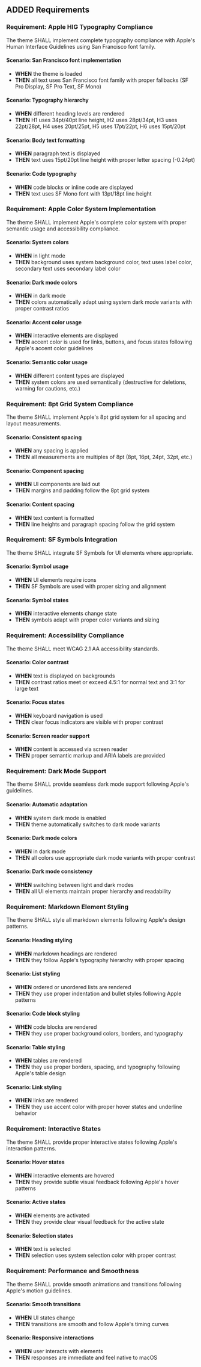 ## ADDED Requirements

### Requirement: Apple HIG Typography Compliance
The theme SHALL implement complete typography compliance with Apple's Human Interface Guidelines using San Francisco font family.

#### Scenario: San Francisco font implementation
- **WHEN** the theme is loaded
- **THEN** all text uses San Francisco font family with proper fallbacks (SF Pro Display, SF Pro Text, SF Mono)

#### Scenario: Typography hierarchy
- **WHEN** different heading levels are rendered
- **THEN** H1 uses 34pt/40pt line height, H2 uses 28pt/34pt, H3 uses 22pt/28pt, H4 uses 20pt/25pt, H5 uses 17pt/22pt, H6 uses 15pt/20pt

#### Scenario: Body text formatting
- **WHEN** paragraph text is displayed
- **THEN** text uses 15pt/20pt line height with proper letter spacing (-0.24pt)

#### Scenario: Code typography
- **WHEN** code blocks or inline code are displayed
- **THEN** text uses SF Mono font with 13pt/18pt line height

### Requirement: Apple Color System Implementation
The theme SHALL implement Apple's complete color system with proper semantic usage and accessibility compliance.

#### Scenario: System colors
- **WHEN** in light mode
- **THEN** background uses system background color, text uses label color, secondary text uses secondary label color

#### Scenario: Dark mode colors
- **WHEN** in dark mode
- **THEN** colors automatically adapt using system dark mode variants with proper contrast ratios

#### Scenario: Accent color usage
- **WHEN** interactive elements are displayed
- **THEN** accent color is used for links, buttons, and focus states following Apple's accent color guidelines

#### Scenario: Semantic color usage
- **WHEN** different content types are displayed
- **THEN** system colors are used semantically (destructive for deletions, warning for cautions, etc.)

### Requirement: 8pt Grid System Compliance
The theme SHALL implement Apple's 8pt grid system for all spacing and layout measurements.

#### Scenario: Consistent spacing
- **WHEN** any spacing is applied
- **THEN** all measurements are multiples of 8pt (8pt, 16pt, 24pt, 32pt, etc.)

#### Scenario: Component spacing
- **WHEN** UI components are laid out
- **THEN** margins and padding follow the 8pt grid system

#### Scenario: Content spacing
- **WHEN** text content is formatted
- **THEN** line heights and paragraph spacing follow the grid system

### Requirement: SF Symbols Integration
The theme SHALL integrate SF Symbols for UI elements where appropriate.

#### Scenario: Symbol usage
- **WHEN** UI elements require icons
- **THEN** SF Symbols are used with proper sizing and alignment

#### Scenario: Symbol states
- **WHEN** interactive elements change state
- **THEN** symbols adapt with proper color variants and sizing

### Requirement: Accessibility Compliance
The theme SHALL meet WCAG 2.1 AA accessibility standards.

#### Scenario: Color contrast
- **WHEN** text is displayed on backgrounds
- **THEN** contrast ratios meet or exceed 4.5:1 for normal text and 3:1 for large text

#### Scenario: Focus states
- **WHEN** keyboard navigation is used
- **THEN** clear focus indicators are visible with proper contrast

#### Scenario: Screen reader support
- **WHEN** content is accessed via screen reader
- **THEN** proper semantic markup and ARIA labels are provided

### Requirement: Dark Mode Support
The theme SHALL provide seamless dark mode support following Apple's guidelines.

#### Scenario: Automatic adaptation
- **WHEN** system dark mode is enabled
- **THEN** theme automatically switches to dark mode variants

#### Scenario: Dark mode colors
- **WHEN** in dark mode
- **THEN** all colors use appropriate dark mode variants with proper contrast

#### Scenario: Dark mode consistency
- **WHEN** switching between light and dark modes
- **THEN** all UI elements maintain proper hierarchy and readability

### Requirement: Markdown Element Styling
The theme SHALL style all markdown elements following Apple's design patterns.

#### Scenario: Heading styling
- **WHEN** markdown headings are rendered
- **THEN** they follow Apple's typography hierarchy with proper spacing

#### Scenario: List styling
- **WHEN** ordered or unordered lists are rendered
- **THEN** they use proper indentation and bullet styles following Apple patterns

#### Scenario: Code block styling
- **WHEN** code blocks are rendered
- **THEN** they use proper background colors, borders, and typography

#### Scenario: Table styling
- **WHEN** tables are rendered
- **THEN** they use proper borders, spacing, and typography following Apple's table design

#### Scenario: Link styling
- **WHEN** links are rendered
- **THEN** they use accent color with proper hover states and underline behavior

### Requirement: Interactive States
The theme SHALL provide proper interactive states following Apple's interaction patterns.

#### Scenario: Hover states
- **WHEN** interactive elements are hovered
- **THEN** they provide subtle visual feedback following Apple's hover patterns

#### Scenario: Active states
- **WHEN** elements are activated
- **THEN** they provide clear visual feedback for the active state

#### Scenario: Selection states
- **WHEN** text is selected
- **THEN** selection uses system selection color with proper contrast

### Requirement: Performance and Smoothness
The theme SHALL provide smooth animations and transitions following Apple's motion guidelines.

#### Scenario: Smooth transitions
- **WHEN** UI states change
- **THEN** transitions are smooth and follow Apple's timing curves

#### Scenario: Responsive interactions
- **WHEN** user interacts with elements
- **THEN** responses are immediate and feel native to macOS